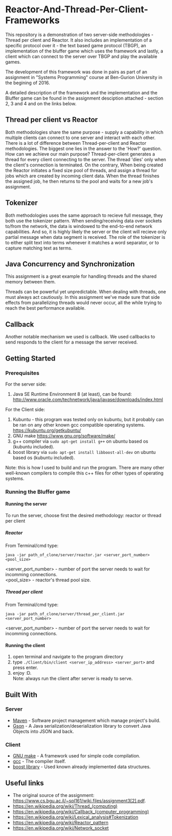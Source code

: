 # Reactor-And-Thread-Per-Client-Frameworks

This repository is a demonstration of two server-side methodologies - Thread per client and Reactor.
It also includes an implementation of a specific protocol over it - the text based game protocol (TBGP), an implementation of the bluffer game which uses the framework and lastly, a client which can connect to the server over TBGP and play the available games.

The development of this framework was done in pairs as part of an assignment in "Systems Programming" course at Ben-Gurion University in the begining of 2016.

A detailed description of the framework and the implementation and the Bluffer game can be found in the assignment desciption attached - section 2, 3 and 4 and on the links below.

## Thread per client vs Reactor

Both methodologies share the same purpose - supply a capability in which multiple clients can connect to one server and interact with each other.
There is a lot of difference between Thread-per-client and Reactor methodologies.
The biggest one lies in the answer to the 'How?' question. How can we achieve our main purpose?
Thread-per-client generates a thread for every client connecting to the server. The thread 'dies' only when the client's connection is terminated.
On the contrary, When being created the Reactor initiates a fixed size pool of threads, and assign a thread for jobs which are created by incoming client data. When the thread finishes the assigned job, he then returns to the pool and waits for a new job's assignment.

## Tokenizer

Both methodologies uses the same approach to recieve full message, they both use the tokenizer pattern.
When sending/receiving data over sockets to/from the network, the data is windowed to the end-to-end network capabilities. And so, it is highly likely the server or the client will recieve only partial message when data segment is received.
The role of the tokenizer is to either split text into terms whenever it matches a word separator, or to capture matching text as terms.

## Java Concurrency and Synchronization
This assignment is a great example for handling threads and the shared memory between them.

Threads can be powerful yet unpredictable. When dealing with threads, one must always act cautiously.
In this assignment we've made sure that side effects from parallelizing threads would never occur, all the while trying to reach the best performance available.

## Callback
Another notable mechanism we used is callback. We used callbacks to send responds to the client for a message the server received.

## Getting Started
### Prerequisites

For the server side:
1. Java SE Runtime Environment 8 (at least), can be found: 
	http://www.oracle.com/technetwork/java/javase/downloads/index.html
	
For the Client side:
1. Kubuntu - this program was tested only on kubuntu, but it probably can be ran on any other known gcc compatible operating systems.
	https://kubuntu.org/getkubuntu/
2. GNU make
	https://www.gnu.org/software/make/
3. g++ compiler
	via ```sudo apt-get install g++``` on ubuntu based os (kubuntu included).
4. boost library
	via ```sudo apt-get install libboost-all-dev``` on ubuntu based os (kubuntu included).
	
Note: this is how I used to build and run the program. There are many other well-known compilers to compile this c++ files for other types of operating systems.

### Running the Bluffer game	
#### Running the server

To run the server, choose first the desired methodology: reactor or thread per client

##### Reactor

From Terminal/cmd type:
```
java -jar path_of_clone/server/reactor.jar <server_port_number> <pool_size>
```
<server_port_number> - number of port the server needs to wait for incomming connections.</br>
<pool_size> - reactor's thread pool size.

##### Thread per client
From Terminal/cmd type:
```
java -jar path_of_clone/server/thread_per_client.jar <server_port_number>
```
<server_port_number> - number of port the server needs to wait for incomming connections.

#### Running the client

1. open terminal and navigate to the program directory
2. type `./Client/bin/client <server_ip_address> <server_port>` and press enter.
3. enjoy :D.</br>
Note: always run the client after server is ready to serve.

## Built With

### Server
* [Maven](https://maven.apache.org/) - Software project management which manage project's build.
* [Gson](https://github.com/google/gson) - A Java serialization/deserialization library to convert Java Objects into JSON and back.

### Client
* [GNU make](https://www.gnu.org/software/make/) - A framework used for simple code compilation.
* [gcc](https://gcc.gnu.org/) - The compiler itself.
* [boost library](http://www.boost.org/) - Used known already implemented data structures.

## Useful links

* The original source of the assignment: https://www.cs.bgu.ac.il/~spl161/wiki.files/assignment3[2].pdf.
* https://en.wikipedia.org/wiki/Thread_(computing)
* https://en.wikipedia.org/wiki/Callback_(computer_programming)
* https://en.wikipedia.org/wiki/Lexical_analysis#Tokenization
* https://en.wikipedia.org/wiki/Reactor_pattern
* https://en.wikipedia.org/wiki/Network_socket
